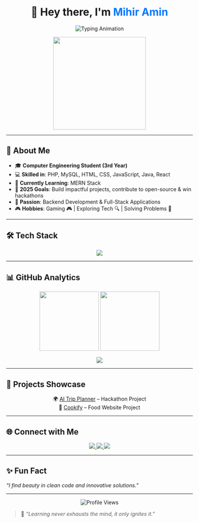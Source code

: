 <!-- Profile Banner -->
<h1 align="center">👋 Hey there, I'm <span style="color:#0078ff;">Mihir Amin</span></h1>

<p align="center">
  <img src="https://readme-typing-svg.demolab.com?font=Fira+Code&weight=600&pause=1000&center=true&vCenter=true&width=500&lines=Backend+Developer+%7C+PHP+Enthusiast;Hackathon+Explorer+%7C+Problem+Solver;Clean+Code+Lover+%7C+Always+Learning" alt="Typing Animation" />
</p>

<p align="center">
  <img src="https://media.giphy.com/media/qgQUggAC3Pfv687qPC/giphy.gif" width="250"/>
</p>

---

## 🌟 About Me  

- 🎓 **Computer Engineering Student (3rd Year)**  
- 💻 **Skilled in**: PHP, MySQL, HTML, CSS, JavaScript, Java, React  
- 🌱 **Currently Learning**: MERN Stack  
- 🎯 **2025 Goals**: Build impactful projects, contribute to open-source & win hackathons  
- 🧠 **Passion**: Backend Development & Full-Stack Applications  
- 🎮 **Hobbies**: Gaming 🎮 | Exploring Tech 🔍 | Solving Problems 🧩  

---

## 🛠️ Tech Stack  

<p align="center">
  <img src="https://skillicons.dev/icons?i=php,mysql,html,css,js,java,react,git,vscode,bootstrap" />
</p>

---

## 📊 GitHub Analytics  

<p align="center">
  <img src="https://github-readme-stats.vercel.app/api?username=MihirAmin2006&show_icons=true&theme=radical" height="160" />
  <img src="https://github-readme-streak-stats.herokuapp.com/?user=MihirAmin2006&theme=radical" height="160"/>
</p>

<p align="center">
  <img src="https://github-profile-trophy.vercel.app/?username=MihirAmin2006&theme=radical&no-frame=true&row=1&column=6" />
</p>

---

## 🚀 Projects Showcase  

<p align="center">
  🌍 <a href="https://wanderlust-scarface-byteclan.netlify.app/">AI Trip Planner</a> – Hackathon Project  
  <br>
  🏫 <a href="https://cookify-website.vercel.app/">Cookify</a> – Food Website Project 
</p>

---

## 🌐 Connect with Me  

<p align="center">
  <a href="https://www.linkedin.com/in/mihir-amin-49033a2ab/" target="_blank">
    <img src="https://img.shields.io/badge/LinkedIn-%230077B5.svg?style=for-the-badge&logo=linkedin&logoColor=white" />
  </a>
  <a href="mailto:mihiramin99@gmail.com">
    <img src="https://img.shields.io/badge/Gmail-D14836.svg?style=for-the-badge&logo=gmail&logoColor=white" />
  </a>
  <a href="https://github.com/MihirAmin2006" target="_blank">
    <img src="https://img.shields.io/badge/GitHub-181717.svg?style=for-the-badge&logo=github&logoColor=white" />
  </a>
</p>

---

## ✨ Fun Fact  
_“I find beauty in clean code and innovative solutions.”_  

---

<p align="center">
  <img src="https://komarev.com/ghpvc/?username=MihirAmin2006&style=for-the-badge&color=blue" alt="Profile Views" />
</p>

> 🚀 *“Learning never exhausts the mind, it only ignites it.”*  
